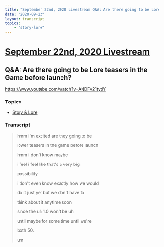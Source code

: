 ```yaml
---
title: "September 22nd, 2020 Livestream Q&A: Are there going to be Lore teasers in the Game before launch?"
date: "2020-09-22"
layout: transcript
topics:
    - "story-lore"
---
```

# [September 22nd, 2020 Livestream](../2020-09-22.md)
## Q&A: Are there going to be Lore teasers in the Game before launch?
https://www.youtube.com/watch?v=ANDFv21tydY

### Topics
* [Story & Lore](../topics/story-lore.md)

### Transcript

> hmm i'm excited are they going to be
>
> lower teasers in the game before launch
>
> hmm i don't know maybe
>
> i feel i feel like that's a very big
>
> possibility
>
> i don't even know exactly how we would
>
> do it just yet but we don't have to
>
> think about it anytime soon
>
> since the uh 1.0 won't be uh
>
> until maybe for some time until we're
>
> both 50.
>
> um
